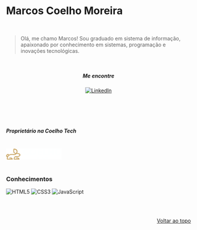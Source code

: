 <!-- Improved compatibility of back to top link: See: https://github.com/othneildrew/Best-README-Template/pull/73 -->
<a name="readme-top"></a>

<!-- Nome + Logo-->
# Marcos Coelho Moreira

</br>

> Olá, me chamo Marcos! Sou graduado em sistema de informação, apaixonado por conhecimento em sistemas, programação e inovações tecnológicas.

</br>

<header align="left">

##### Me encontre
[![LinkedIn][linkedin-shield]][linkedin-url]
<!-- [![GitHub][GitHub-Shild]][github-url] -->

</header>

<br>
<main>
     <h5>Proprietário na Coelho Tech</h5>
     <br>
     <picture >
        <source media="(prefers-color-scheme: dark)" srcset="assets/logo-Coelho-Tech-Dark-Mode.png">
        <source media="(prefers-color-scheme: light)" srcset="assets/logo-Coelho-Tech-Ligth-Mode.png">
        <img width="30%" alt="" src="assets/logo-Coelho-Tech-Dark-Mode.png">
    </picture>
</main>
<br>

<!-- ACKNOWLEDGMENTS -->
### Conhecimentos

![HTML5](https://img.shields.io/badge/html5-%23E34F26.svg?style=for-the-badge&logo=html5&logoColor=white)
![CSS3](https://img.shields.io/badge/css3-%231572B6.svg?style=for-the-badge&logo=css3&logoColor=white)
![JavaScript](https://img.shields.io/badge/javascript-%23323330.svg?style=for-the-badge&logo=javascript&logoColor=%23F7DF1E)

<!-- ![Java][Java-Shield] -->
<!-- ![Spring][Spring-Shield] -->
<!-- [![Next][Next.js]][Next-url] -->
<!-- [![React][React.js]][React-url] -->
<!-- [![Angular][Angular.io]][Angular-url] -->
<!-- ![MySQL][MySql-Shield] -->
<!-- ![Postgres][Postgres-Shield] -->
<!-- ![Figma][Figma-shield] -->

<br><br>
<p align="right"><a  ><a href="#readme-top">Voltar ao topo</a></a></p>


<!-- MARKDOWN LINKS & IMAGES -->
<!-- https://www.markdownguide.org/basic-syntax/#reference-style-links -->

[linkedin-shield]: https://img.shields.io/badge/linkedin-%230077B5.svg?style=for-the-badge&logo=linkedin&logoColor=white
[linkedin-url]: www.linkedin.com/in/marcos-coelho-moreira

<!-- [GitHub-Shild]: https://img.shields.io/badge/github-%23121011.svg?style=for-the-badge&logo=github&logoColor=white
[github-url]: https://github.com/marcoscmoreira -->
<!-- [Next.js]: https://img.shields.io/badge/next.js-000000?style=for-the-badge&logo=nextdotjs&logoColor=white -->
<!-- [Next-url]: https://nextjs.org/ -->
<!-- [React.js]: https://img.shields.io/badge/React-20232A?style=for-the-badge&logo=react&logoColor=61DAFB -->
<!-- [React-url]: https://reactjs.org/ -->
<!-- [Angular.io]: https://img.shields.io/badge/Angular-DD0031?style=for-the-badge&logo=angular&logoColor=white -->
<!-- [Angular-url]: https://angular.io/ -->
<!-- [Java-Shield]: https://img.shields.io/badge/java-%23ED8B00.svg?style=for-the-badge&logo=java&logoColor=white -->
<!-- [Spring-Shield]: https://img.shields.io/badge/spring-%236DB33F.svg?style=for-the-badge&logo=spring&logoColor=white -->

<!-- [MySql-Shield]: https://img.shields.io/badge/mysql-%2300f.svg?style=for-the-badge&logo=mysql&logoColor=white -->
<!-- [Postgres-Shield]: https://img.shields.io/badge/postgres-%23316192.svg?style=for-the-badge&logo=postgresql&logoColor=white -->
<!-- [Figma-shield]: https://img.shields.io/badge/figma-%23F24E1E.svg?style=for-the-badge&logo=figma&logoColor=white -->

<!-- PROJECT SHIELDS -->
<!--
*** I'm using markdown "reference style" links for readability.
*** Reference links are enclosed in brackets [ ] instead of parentheses ( ).
*** https://www.markdownguide.org/basic-syntax/#reference-style-links
-->

<!-- Bibliotecas de escudos -->
<!-- https://github.com/Ileriayo/markdown-badges -->
<!-- https://github.com/othneildrew/Best-README-Template/blob/master/BLANK_README.md -->
<!-- https://www.markdownguide.org/basic-syntax/#reference-style-links -->